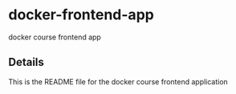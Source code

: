 # docker-frontend-app
docker course frontend app

## Details
This is the README file for the docker course frontend application
